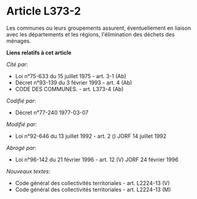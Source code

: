 # Article L373-2

Les communes ou leurs groupements assurent, éventuellement en liaison avec les départements et les régions, l'élimination des
déchets des ménages.

**Liens relatifs à cet article**

_Cité par_:

  - Loi n°75-633 du 15 juillet 1975 - art. 3-1 (Ab)
  - Décret n°93-139 du 3 février 1993 - art. 4 (Ab)
  - CODE DES COMMUNES. - art. L373-4 (Ab)

_Codifié par_:

  - Décret n°77-240 1977-03-07

_Modifié par_:

  - Loi n°92-646 du 13 juillet 1992 - art. 2 () JORF 14 juillet 1992

_Abrogé par_:

  - Loi n°96-142 du 21 février 1996 - art. 12 (V) JORF 24 février 1996

_Nouveaux textes_:

  - Code général des collectivités territoriales - art. L2224-13 (V)
  - Code général des collectivités territoriales - art. L2224-13 (M)
